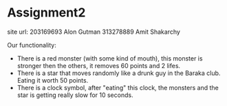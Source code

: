 # Assignment2
 
site url:
203169693 Alon Gutman
313278889 Amit Shakarchy

Our functionality:
* There is a red monster (with some kind of mouth), this monster is stronger then the others, it removes 60 points and 2 lifes.
* There is a star that moves randomly like a drunk guy in the Baraka club. Eating it worth 50 points.
* There is a clock symbol, after "eating" this clock, the monsters and the star is getting really slow for 10 seconds.
